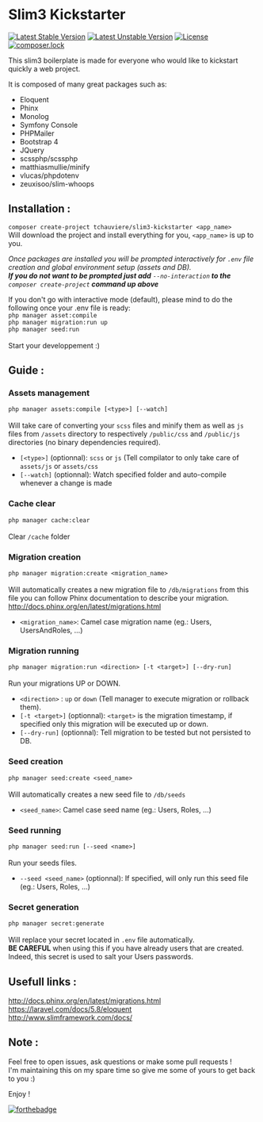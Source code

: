 # Slim3 Kickstarter
[![Latest Stable Version](https://poser.pugx.org/tchauviere/slim3-kickstarter/v/stable)](https://packagist.org/packages/tchauviere/slim3-kickstarter)
[![Latest Unstable Version](https://poser.pugx.org/tchauviere/slim3-kickstarter/v/unstable)](https://packagist.org/packages/tchauviere/slim3-kickstarter)
[![License](https://poser.pugx.org/tchauviere/slim3-kickstarter/license)](https://packagist.org/packages/tchauviere/slim3-kickstarter)
[![composer.lock](https://poser.pugx.org/tchauviere/slim3-kickstarter/composerlock)](https://packagist.org/packages/tchauviere/slim3-kickstarter)


This slim3 boilerplate is made for everyone who would like to kickstart quickly a web project.

It is composed of many great packages such as:

  - Eloquent
  - Phinx
  - Monolog
  - Symfony Console
  - PHPMailer
  - Bootstrap 4
  - JQuery
  - scssphp/scssphp
  - matthiasmullie/minify
  - vlucas/phpdotenv
  - zeuxisoo/slim-whoops

## Installation :

`composer create-project tchauviere/slim3-kickstarter <app_name>` 
<br>
Will download the project and install everything for you, `<app_name>` is up to you.

*Once packages are installed you will be prompted interactively for `.env` file creation and global environment setup (assets and DB). 
<br>
<strong>If you do not want to be prompted just add</strong> `--no-interaction`<strong> to the</strong> `composer create-project`<strong> command up above</strong>*

If you don't go with interactive mode (default), please mind to do the following once your .env file is ready:
<br>
`php manager asset:compile`
<br>
`php manager migration:run up`
<br>
`php manager seed:run`
<br><br>
Start your developpement :)

## Guide :

### Assets management

`php manager assets:compile [<type>] [--watch]`
<br><br>
Will take care of converting your `scss` files and minify them as well as `js` files from `/assets` directory
to respectively `/public/css` and `/public/js` directories 
(no binary dependencies required).

- `[<type>]` (optionnal): `scss` or `js` (Tell compilator to only take care of `assets/js` or `assets/css`
- `[--watch]` (optionnal): Watch specified folder and auto-compile whenever a change is made

### Cache clear
`php manager cache:clear`
<br><br>
Clear `/cache` folder


### Migration creation

`php manager migration:create <migration_name>`
<br><br>
Will automatically creates a new migration file to `/db/migrations` from this file you can follow Phinx documentation to describe your migration.
<br>
http://docs.phinx.org/en/latest/migrations.html

- `<migration_name>`: Camel case migration name (eg.: Users, UsersAndRoles, ...)

### Migration running

`php manager migration:run <direction> [-t <target>] [--dry-run]`
<br><br>
Run your migrations UP or DOWN.

- `<direction>` : `up` or `down` (Tell manager to execute migration or rollback them).
- `[-t <target>]` (optionnal): `<target>` is the migration timestamp, if specified only this migration will be executed up or down.
- `[--dry-run]` (optionnal): Tell migration to be tested but not persisted to DB.

### Seed creation
`php manager seed:create <seed_name>`
<br><br>
Will automatically creates a new seed file to `/db/seeds`

- `<seed_name>`: Camel case seed name (eg.: Users, Roles, ...)

### Seed running
`php manager seed:run [--seed <name>]`
<br><br>
Run your seeds files.

- `--seed <seed_name>` (optionnal): If specified, will only run this seed file (eg.: Users, Roles, ...)

### Secret generation
`php manager secret:generate`
<br><br>
Will replace your secret located in `.env` file automatically.
<br> 
<strong>BE CAREFUL</strong> when using this if you have already users that are created.
Indeed, this secret is used to salt your Users passwords.

## Usefull links :
http://docs.phinx.org/en/latest/migrations.html
<br>
https://laravel.com/docs/5.8/eloquent
<br>
http://www.slimframework.com/docs/

## Note :
Feel free to open issues, ask questions or make some pull requests !
<br> 
I'm maintaining this on my spare time so give me some of yours to get back to you :)

Enjoy !

[![forthebadge](https://forthebadge.com/images/badges/built-with-love.svg)](https://forthebadge.com)

